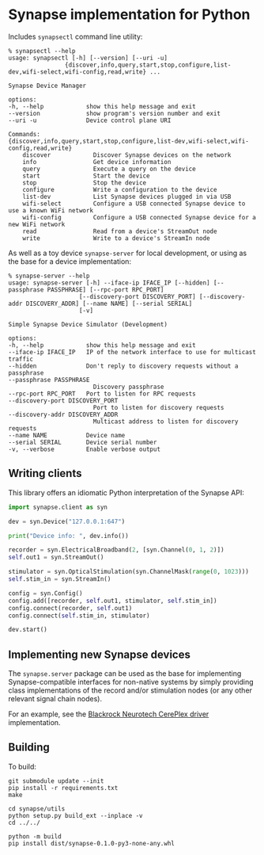 # Synapse implementation for Python

Includes `synapsectl` command line utility:

    % synapsectl --help
    usage: synapsectl [-h] [--version] [--uri -u]
                    {discover,info,query,start,stop,configure,list-dev,wifi-select,wifi-config,read,write} ...

    Synapse Device Manager

    options:
    -h, --help            show this help message and exit
    --version             show program's version number and exit
    --uri -u              Device control plane URI

    Commands:
    {discover,info,query,start,stop,configure,list-dev,wifi-select,wifi-config,read,write}
        discover            Discover Synapse devices on the network
        info                Get device information
        query               Execute a query on the device
        start               Start the device
        stop                Stop the device
        configure           Write a configuration to the device
        list-dev            List Synapse devices plugged in via USB
        wifi-select         Configure a USB connected Synapse device to use a known WiFi network
        wifi-config         Configure a USB connected Synapse device for a new WiFi network
        read                Read from a device's StreamOut node
        write               Write to a device's StreamIn node

As well as a toy device `synapse-server` for local development, or using as the base for a device implementation:

    % synapse-server --help
    usage: synapse-server [-h] --iface-ip IFACE_IP [--hidden] [--passphrase PASSPHRASE] [--rpc-port RPC_PORT]
                        [--discovery-port DISCOVERY_PORT] [--discovery-addr DISCOVERY_ADDR] [--name NAME] [--serial SERIAL]
                        [-v]

    Simple Synapse Device Simulator (Development)

    options:
    -h, --help            show this help message and exit
    --iface-ip IFACE_IP   IP of the network interface to use for multicast traffic
    --hidden              Don't reply to discovery requests without a passphrase
    --passphrase PASSPHRASE
                            Discovery passphrase
    --rpc-port RPC_PORT   Port to listen for RPC requests
    --discovery-port DISCOVERY_PORT
                            Port to listen for discovery requests
    --discovery-addr DISCOVERY_ADDR
                            Multicast address to listen for discovery requests
    --name NAME           Device name
    --serial SERIAL       Device serial number
    -v, --verbose         Enable verbose output

## Writing clients

This library offers an idiomatic Python interpretation of the Synapse API:

```python
import synapse.client as syn

dev = syn.Device("127.0.0.1:647")

print("Device info: ", dev.info())

recorder = syn.ElectricalBroadband(2, [syn.Channel(0, 1, 2)])
self.out1 = syn.StreamOut()

stimulator = syn.OpticalStimulation(syn.ChannelMask(range(0, 1023)))
self.stim_in = syn.StreamIn()

config = syn.Config()
config.add([recorder, self.out1, stimulator, self.stim_in])
config.connect(recorder, self.out1)
config.connect(self.stim_in, stimulator)

dev.start()
```

## Implementing new Synapse devices

The `synapse.server` package can be used as the base for implementing Synapse-compatible interfaces for non-native systems by simply providing class implementations of the record and/or stimulation nodes (or any other relevant signal chain nodes).

For an example, see the [Blackrock Neurotech CerePlex driver](https://github.com/sciencecorp/synapse-cereplex-driver) implementation.

## Building

To build:

    git submodule update --init
    pip install -r requirements.txt
    make

    cd synapse/utils
    python setup.py build_ext --inplace -v
    cd ../../

    python -m build
    pip install dist/synapse-0.1.0-py3-none-any.whl
